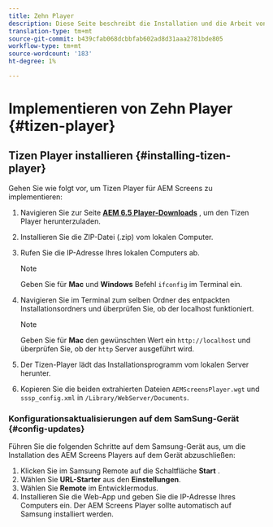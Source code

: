 ```yaml
---
title: Zehn Player
description: Diese Seite beschreibt die Installation und die Arbeit von Tizen Player.
translation-type: tm+mt
source-git-commit: b439cfab068dcbbfab602ad8d31aaa2781bde805
workflow-type: tm+mt
source-wordcount: '183'
ht-degree: 1%

---
```



# Implementieren von Zehn Player {#tizen-player}

## Tizen Player installieren {#installing-tizen-player}

Gehen Sie wie folgt vor, um Tizen Player für AEM Screens zu implementieren:

1. Navigieren Sie zur Seite [**AEM 6.5 Player-Downloads**](https://download.macromedia.com/screens/) , um den Tizen Player herunterzuladen.

1. Installieren Sie die ZIP-Datei (.zip) vom lokalen Computer.

1. Rufen Sie die IP-Adresse Ihres lokalen Computers ab.

   >[!NOTE]
   >Geben Sie für **Mac** und **Windows** Befehl `ifconfig` im Terminal ein.

1. Navigieren Sie im Terminal zum selben Ordner des entpackten Installationsordners und überprüfen Sie, ob der localhost funktioniert.

   >[!NOTE]
   >Geben Sie für **Mac** den gewünschten Wert ein `http://localhost` und überprüfen Sie, ob der `http` Server ausgeführt wird.

1. Der Tizen-Player lädt das Installationsprogramm vom lokalen Server herunter.

1. Kopieren Sie die beiden extrahierten Dateien `AEMScreensPlayer.wgt` und `sssp_config.xml` in `/Library/WebServer/Documents`.

### Konfigurationsaktualisierungen auf dem SamSung-Gerät {#config-updates}

Führen Sie die folgenden Schritte auf dem Samsung-Gerät aus, um die Installation des AEM Screens Players auf dem Gerät abzuschließen:

1. Klicken Sie im Samsung Remote auf die Schaltfläche **Start** .
1. Wählen Sie **URL-Starter** aus den **Einstellungen**.
1. Wählen Sie **Remote** im Entwicklermodus.
1. Installieren Sie die Web-App und geben Sie die IP-Adresse Ihres Computers ein.
Der AEM Screens Player sollte automatisch auf Samsung installiert werden.


